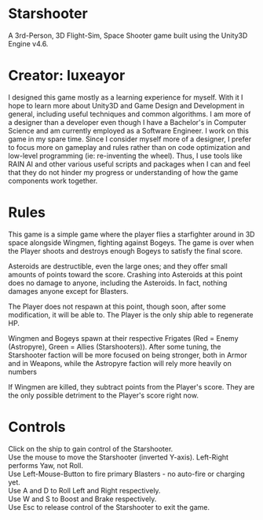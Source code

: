 # Starshooter
A 3rd-Person, 3D Flight-Sim, Space Shooter game built using the Unity3D Engine v4.6.

# Creator:  Iuxeayor
I designed this game mostly as a learning experience for myself.  With it I hope to learn more about Unity3D and Game Design and Development in general, including useful techniques and common algorithms.  I am more of a designer than a developer even though I have a Bachelor's in Computer Science and am currently employed as a Software Engineer.  I work on this game in my spare time.  Since I consider myself more of a designer, I prefer to focus more on gameplay and rules rather than on code optimization and low-level programming (ie: re-inventing the wheel).  Thus, I use tools like RAIN AI and other various useful scripts and packages when I can and feel that they do not hinder my progress or understanding of how the game components work together.

# Rules
This game is a simple game where the player flies a starfighter around in 3D space alongside Wingmen, fighting against Bogeys.  The game is over when the Player shoots and destroys enough Bogeys to satisfy the final score.

Asteroids are destructible, even the large ones; and they offer small amounts of points toward the score.  Crashing into Asteroids at this point does no damage to anyone, including the Asteroids.  In fact, nothing damages anyone except for Blasters.

The Player does not respawn at this point, though soon, after some modification, it will be able to.  The Player is the only ship able to regenerate HP.  

Wingmen and Bogeys spawn at their respective Frigates (Red = Enemy (Astropyre), Green = Allies (Starshooters)).  After some tuning, the Starshooter faction will be more focused on being stronger, both in Armor and in Weapons, while the Astropyre faction will rely more heavily on numbers

If Wingmen are killed, they subtract points from the Player's score.  They are the only possible detriment to the Player's score right now.

# Controls
Click on the ship to gain control of the Starshooter.  <br>
Use the mouse to move the Starshooter (inverted Y-axis).  Left-Right performs Yaw, not Roll.  <br>
Use Left-Mouse-Button to fire primary Blasters - no auto-fire or charging yet.  <br>
Use A and D to Roll Left and Right respectively.  <br>
Use W and S to Boost and Brake respectively.  <br>
Use Esc to release control of the Starshooter to exit the game.  <br>

